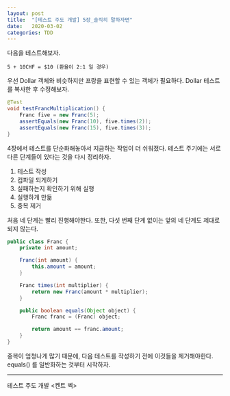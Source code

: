 ```yaml
---
layout: post
title:  "[테스트 주도 개발] 5장_솔직히 말하자면"
date:   2020-03-02
categories: TDD
---
```


다음을 테스트해보자.

```
5 + 10CHF = $10 (환율이 2:1 일 경우)
```

우선 Dollar 객체와 비슷하지만 프랑을 표현할 수 있는 객체가 필요하다. Dollar 테스트를 복사한 후 수정해보자.

```java
@Test
void testFrancMultiplication() {
	Franc five = new Franc(5);
	assertEquals(new Franc(10), five.times(2));
	assertEquals(new Franc(15), five.times(3));
}

```

4장에서 테스트를 단순화해놓아서 지금하는 작업이 더 쉬워졌다. 테스트 주기에는 서로 다른 단계들이 있다는 것을 다시 정리하자.

1. 테스트 작성
2. 컴파일 되게하기
3. 실패하는지 확인하기 위해 실행
4. 실행하게 만듦
5. 중복 제거

처음 네 단계는 빨리 진행해야한다. 또한, 다섯 번째 단계 없이는 앞의 네 단계도 제대로 되지 않는다. 

```java
public class Franc {
	private int amount;

	Franc(int amount) {
		this.amount = amount;
	}

	Franc times(int multiplier) {
		return new Franc(amount * multiplier);
	}

	public boolean equals(Object object) {
		Franc franc = (Franc) object;

		return amount == franc.amount;
	}
}
```

중복이 엄청나게 많기 때문에, 다음 테스트를 작성하기 전에 이것들을 제거해야한다. equals() 를 일반화하는 것부터 시작하자.

---

테스트 주도 개발 <켄트 벡>
